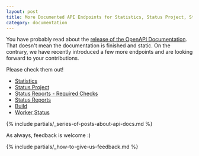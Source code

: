 ```yaml
---
layout: post
title: More Documented API Endpoints for Statistics, Status Project, Status Reports and Others
category: documentation
---
```


You have probably read about the [release of the OpenAPI Documentation](https://openbuildservice.org/2023/06/06/openapi-documentation/).
That doesn't mean the documentation is finished and static. On the contrary,
we have recently introduced a few more endpoints and are looking forward to your contributions.

Please check them out!

* [Statistics](https://api.opensuse.org/apidocs/#/Statistics)
* [Status Project](https://api.opensuse.org/apidocs/#/Status%20Project)
* [Status Reports - Required Checks](https://api.opensuse.org/apidocs/#/Status%20Reports%20-%20Required%20Checks)
* [Status Reports](https://api.opensuse.org/apidocs/#/Status%20Reports)
* [Build](https://api.opensuse.org/apidocs/#/Build)
* [Worker Status](https://api.opensuse.org/apidocs/#/Workers)

{% include partials/_series-of-posts-about-api-docs.md %}

As always, feedback is welcome :)

{% include partials/_how-to-give-us-feedback.md %}
